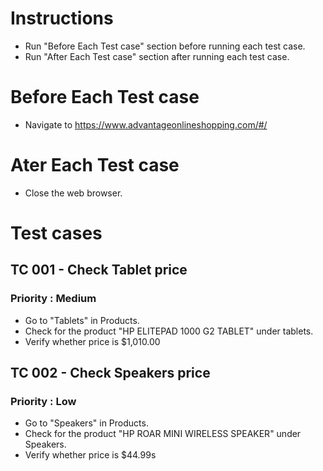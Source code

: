 # Instructions
- Run "Before Each Test case" section before running each test case.
- Run "After Each Test case" section after running each test case.

# Before Each Test case
- Navigate to https://www.advantageonlineshopping.com/#/

# Ater Each Test case
- Close the web browser.

# Test cases
## TC 001 - Check Tablet price
### Priority : Medium

- Go to "Tablets" in Products.
- Check for the product "HP ELITEPAD 1000 G2 TABLET" under tablets.
- Verify whether price is $1,010.00

## TC 002 - Check Speakers price
### Priority : Low
- Go to "Speakers" in Products.
- Check for the product "HP ROAR MINI WIRELESS SPEAKER" under Speakers.
- Verify whether price is $44.99s